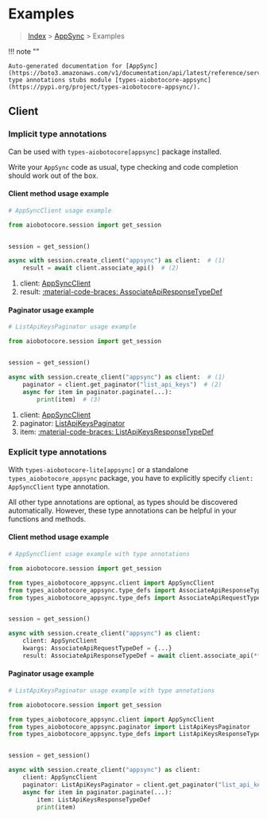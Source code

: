 # Examples

> [Index](../README.md) > [AppSync](./README.md) > Examples

!!! note ""

    Auto-generated documentation for [AppSync](https://boto3.amazonaws.com/v1/documentation/api/latest/reference/services/appsync.html#appsync)
    type annotations stubs module [types-aiobotocore-appsync](https://pypi.org/project/types-aiobotocore-appsync/).

## Client

### Implicit type annotations

Can be used with `types-aiobotocore[appsync]` package installed.

Write your `AppSync` code as usual,
type checking and code completion should work out of the box.



#### Client method usage example

```python
# AppSyncClient usage example

from aiobotocore.session import get_session


session = get_session()

async with session.create_client("appsync") as client:  # (1)
    result = await client.associate_api()  # (2)
```

1. client: [AppSyncClient](./client.md)
2. result: [:material-code-braces: AssociateApiResponseTypeDef](./type_defs.md#associateapiresponsetypedef)



#### Paginator usage example

```python
# ListApiKeysPaginator usage example

from aiobotocore.session import get_session


session = get_session()

async with session.create_client("appsync") as client:  # (1)
    paginator = client.get_paginator("list_api_keys")  # (2)
    async for item in paginator.paginate(...):
        print(item)  # (3)
```

1. client: [AppSyncClient](./client.md)
2. paginator: [ListApiKeysPaginator](./paginators.md#listapikeyspaginator)
3. item: [:material-code-braces: ListApiKeysResponseTypeDef](./type_defs.md#listapikeysresponsetypedef)




### Explicit type annotations

With `types-aiobotocore-lite[appsync]`
or a standalone `types_aiobotocore_appsync` package, you have to explicitly specify
`client: AppSyncClient` type annotation.

All other type annotations are optional, as types should be discovered automatically.
However, these type annotations can be helpful in your functions and methods.


#### Client method usage example

```python
# AppSyncClient usage example with type annotations

from aiobotocore.session import get_session

from types_aiobotocore_appsync.client import AppSyncClient
from types_aiobotocore_appsync.type_defs import AssociateApiResponseTypeDef
from types_aiobotocore_appsync.type_defs import AssociateApiRequestTypeDef


session = get_session()

async with session.create_client("appsync") as client:
    client: AppSyncClient
    kwargs: AssociateApiRequestTypeDef = {...}
    result: AssociateApiResponseTypeDef = await client.associate_api(**kwargs)
```



#### Paginator usage example

```python
# ListApiKeysPaginator usage example with type annotations

from aiobotocore.session import get_session

from types_aiobotocore_appsync.client import AppSyncClient
from types_aiobotocore_appsync.paginator import ListApiKeysPaginator
from types_aiobotocore_appsync.type_defs import ListApiKeysResponseTypeDef


session = get_session()

async with session.create_client("appsync") as client:
    client: AppSyncClient
    paginator: ListApiKeysPaginator = client.get_paginator("list_api_keys")
    async for item in paginator.paginate(...):
        item: ListApiKeysResponseTypeDef
        print(item)
```



